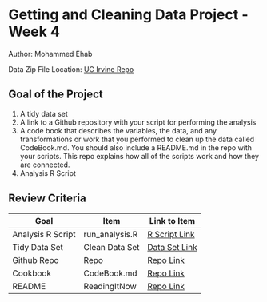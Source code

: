 # Getting and Cleaning Data Project - Week 4
Author: Mohammed Ehab <br />

Data Zip File Location: [UC Irvine Repo](https://d396qusza40orc.cloudfront.net/getdata%2Fprojectfiles%2FUCI%20HAR%20Dataset.zip "Clicking will download the data")

## Goal of the Project
1. A tidy data set 
2. A link to a Github repository with your script for performing the analysis 
3. A code book that describes the variables, the data, and any transformations or work that you performed to clean up the data called CodeBook.md. You should also include a README.md in the repo with your scripts. This repo explains how all of the scripts work and how they are connected.
4. Analysis R Script

## Review Criteria

Goal | Item | Link to Item
--- | --- | ---
Analysis R Script |  run_analysis.R |  [R Script Link](https://github.com/ehab-nt/Week4/blob/main/run_analysis.R "run_analysis.R")
Tidy Data Set |  Clean Data Set |  [Data Set Link](https://github.com/ehab-nt/Week4/blob/main/tidyData.txt "tidyData.txt")
Github Repo | Repo |  [Repo Link](https://github.com/ehab-nt/Week4 "Click to go to Repo")
Cookbook | CodeBook.md |  [Repo Link](https://github.com/ehab-nt/Week4/blob/main/codebook.md "CodeBook.md")
README | ReadingItNow |  [Repo Link](https://github.com/ehab-nt/Week4/blob/mainREADME.md "README.md")
